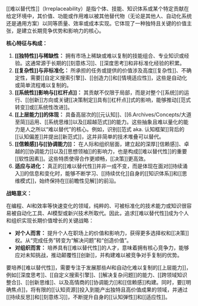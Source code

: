 [[难以替代性]]（Irreplaceability）是指个体、技能、知识体系或某个特定贡献在给定环境中，其价值、功能或作用难以被其他替代物（无论是其他人、自动化系统还是通用方案）以同等质量、效率或成本实现。它体现了一种独特且关键的价值主张，是建立长期竞争优势和影响力的核心。

**核心特征与构成：**

1.  **[[独特性]]与稀缺性：** 拥有市场上稀缺或难以复制的技能组合、专业知识或经验。这通常源于长期的[[刻意练习]]、[[深度思考]]和非标准化经验的积累。
2.  **[[复杂性]]与非标准化：** 所承担的任务或提供的价值涉及高度[[复杂性]]、不确定性，需要[[自定义搜索引擎]]、[[创造力]]和[[情境适应性]]，这些是自动化或简单流程难以复制的。
3.  **[[系统性]]影响与[[杠杆点]]：** 其贡献不仅限于局部，而是对整个[[系统]]的运行、[[创新]]方向或关键[[决策制定]]具有[[杠杆点]]式的影响，能够推动[[范式转变]]或[[系统性改进]]。
4.  **[[上层能力]]的体现：** 具备高层次的[[元认知]]、[[6.Archives/Concepts/大道至简]]运用、[[系统思维]]以及[[超越范式]]的能力。这些抽象且难以量化的能力是人之所以“难以替代”的核心。例如，识别[[范式 aka. 认知框架]]背后的[[认知偏差]]并提出[[新范式]]，这并非简单的技术堆叠可以替代。
5.  **[[信赖感]]与[[协调能力]]：** 在人际和组织层面，建立起的深厚[[信赖感]]、卓越的[[协调能力]]以及[[思想领袖]]的影响力，也是构成[[难以替代性]]的重要[[软性因素]]。这些特质使得合作更顺畅，[[决策]]更高效。
6.  **适应与进化：** 真正的[[难以替代性]]并非一成不变，而是体现在面对[[持续涌入]]的信息和变化时，能够不断学习、[[持续优化]]自身的[[知识体系]]和[[思维模式]]，始终保持在[[前瞻性见解]]的前沿。

**战略意义：**

在编程、AI和效率等快速变化的领域，纯粹的、可被标准化的技术能力或知识很容易被自动化工具、AI模型或新兴技术所取代。因此，追求[[难以替代性]]成为个人和组织实现长期价值增长的关键战略：

*   **对个人而言：** 提升个人在职场上的价值和影响力，获得更多选择权和[[决策]]权。从“完成任务”转变为“解决问题”和“创造价值”。
*   **对组织而言：** 培养具有[[难以替代性]]的人才，意味着拥有核心竞争力，能够应对未知挑战，推动颠覆性[[创新]]，并构建难以被竞争对手复制的优势。

要培养[[难以替代性]]，需要专注于发展那些AI和自动化难以复制的[[上层能力]]，例如[[深度思考]]、[[自定义搜索引擎]]、[[解决复杂问题]]的能力、[[跨领域知识整合]]、[[创新思维]]、以及高情商的[[协调能力]]和[[信赖感]]构建。同时，要[[明确焦点]]，将有限的[[认知资源]]投入到能产出独特且高价值成果的领域，并通过[[持续反思]]和[[刻意练习]]，不断提升自身的[[认知弹性]]和[[适应性]]。